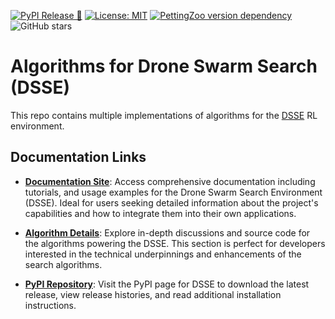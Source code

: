 [![PyPI Release 🚀](https://badge.fury.io/py/DSSE.svg)](https://badge.fury.io/py/DSSE)
[![License: MIT](https://img.shields.io/badge/License-MIT-brightgreen.svg?style=flat)](https://github.com/pfeinsper/drone-swarm-search/blob/main/LICENSE)
[![PettingZoo version dependency](https://img.shields.io/badge/PettingZoo-v1.22.3-blue)]()
![GitHub stars](https://img.shields.io/github/stars/pfeinsper/drone-swarm-search-algorithms)

# Algorithms for Drone Swarm Search (DSSE)

This repo contains multiple implementations of algorithms for the [DSSE](https://github.com/pfeinsper/drone-swarm-search) RL environment.

## Documentation Links

- **[Documentation Site](https://pfeinsper.github.io/drone-swarm-search/)**: Access comprehensive documentation including tutorials, and usage examples for the Drone Swarm Search Environment (DSSE). Ideal for users seeking detailed information about the project's capabilities and how to integrate them into their own applications.

- **[Algorithm Details](https://github.com/pfeinsper/drone-swarm-search-algorithms)**: Explore in-depth discussions and source code for the algorithms powering the DSSE. This section is perfect for developers interested in the technical underpinnings and enhancements of the search algorithms.

- **[PyPI Repository](https://pypi.org/project/DSSE/)**: Visit the PyPI page for DSSE to download the latest release, view release histories, and read additional installation instructions.
